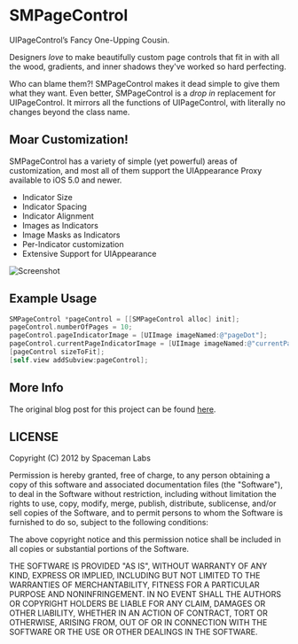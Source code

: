 # SMPageControl

UIPageControl’s Fancy One-Upping Cousin.

Designers _love_ to make beautifully custom page controls that fit in with all the wood, gradients, and inner shadows they've worked so hard perfecting. 

Who can blame them?! SMPageControl makes it dead simple to give them what they want. Even better, SMPageControl is a _drop in_ replacement for UIPageControl. It mirrors all the functions of UIPageControl, with literally no changes beyond the class name.

## Moar Customization!

SMPageControl has a variety of simple (yet powerful) areas of customization, and most all of them support the UIAppearance Proxy available to iOS 5.0 and newer.

* Indicator Size
* Indicator Spacing
* Indicator Alignment
* Images as Indicators
* Image Masks as Indicators
* Per-Indicator customization
* Extensive Support for UIAppearance

![Screenshot](http://spacemanlabs.com/github/SMPageControl-2.png)

## Example Usage

``` objective-c
SMPageControl *pageControl = [[SMPageControl alloc] init];
pageControl.numberOfPages = 10;
pageControl.pageIndicatorImage = [UIImage imageNamed:@"pageDot"];
pageControl.currentPageIndicatorImage = [UIImage imageNamed:@"currentPageDot"];
[pageControl sizeToFit];
[self.view addSubview:pageControl];

```

## More Info

The original blog post for this project can be found [here](http://www.ultrajoke.net/2012/10/smpagecontrol/).


LICENSE
-------

Copyright (C) 2012 by Spaceman Labs

Permission is hereby granted, free of charge, to any person obtaining a copy
of this software and associated documentation files (the "Software"), to deal
in the Software without restriction, including without limitation the rights
to use, copy, modify, merge, publish, distribute, sublicense, and/or sell
copies of the Software, and to permit persons to whom the Software is
furnished to do so, subject to the following conditions:

The above copyright notice and this permission notice shall be included in
all copies or substantial portions of the Software.

THE SOFTWARE IS PROVIDED "AS IS", WITHOUT WARRANTY OF ANY KIND, EXPRESS OR
IMPLIED, INCLUDING BUT NOT LIMITED TO THE WARRANTIES OF MERCHANTABILITY,
FITNESS FOR A PARTICULAR PURPOSE AND NONINFRINGEMENT. IN NO EVENT SHALL THE
AUTHORS OR COPYRIGHT HOLDERS BE LIABLE FOR ANY CLAIM, DAMAGES OR OTHER
LIABILITY, WHETHER IN AN ACTION OF CONTRACT, TORT OR OTHERWISE, ARISING FROM,
OUT OF OR IN CONNECTION WITH THE SOFTWARE OR THE USE OR OTHER DEALINGS IN
THE SOFTWARE.